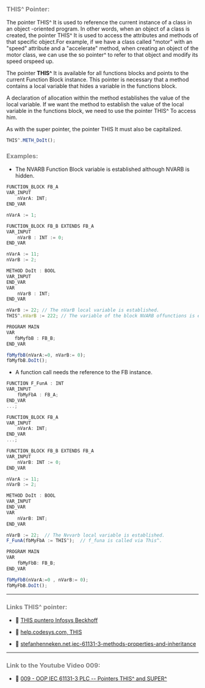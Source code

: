 ### <span style="color:grey">THIS^ Pointer:</span>

The pointer THIS^ It is used to reference the current instance of a class in an object -oriented program.
In other words, when an object of a class is created, the pointer THIS^ It is used to access the attributes and methods of that specific object.For example, if we have a class called "motor" with an "speed" attribute and a "accelerate" method, when creating an object of the motor class, we can use the so pointer^ to refer to that object and modify its speed orspeed up.

The pointer **THIS^** It is available for all functions blocks and points to the current Function Block instance.
This pointer is necessary that a method contains a local variable that hides a variable in the functions block.

A declaration of allocation within the method establishes the value of the local variable.
If we want the method to establish the value of the local variable in the functions block, we need to use the pointer THIS^ To access him.

As with the super pointer, the pointer THIS It must also be capitalized.

```javascript
THIS^.METH_DoIt();
```
### <span style="color:grey">Examples:</span>

- The NVARB Function Block variable is established although NVARB is hidden.

```javascript
FUNCTION_BLOCK FB_A
VAR_INPUT
    nVarA: INT;
END_VAR

nVarA := 1;

FUNCTION_BLOCK FB_B EXTENDS FB_A
VAR_INPUT
    nVarB : INT := 0;
END_VAR

nVarA := 11;
nVarB := 2;

METHOD DoIt : BOOL
VAR_INPUT
END_VAR
VAR
    nVarB : INT;
END_VAR

nVarB := 22; // The nVarB local variable is established.
THIS^.nVarB := 222; // The variable of the block NVARB offunctions is established although Nvvarb is hidden.

PROGRAM MAIN
VAR
   fbMyfbB : FB_B;
END_VAR

fbMyfbB(nVarA:=0, nVarB:= 0);
fbMyfbB.DoIt();
```

- A function call needs the reference to the FB instance.

```javascript
FUNCTION F_FunA : INT
VAR_INPUT
    fbMyFbA : FB_A;
END_VAR
...;

FUNCTION_BLOCK FB_A
VAR_INPUT
    nVarA: INT;
END_VAR
...;

FUNCTION_BLOCK FB_B EXTENDS FB_A
VAR_INPUT
    nVarB: INT := 0;
END_VAR

nVarA := 11;
nVarB := 2;

METHOD DoIt : BOOL
VAR_INPUT
END_VAR
VAR
    nVarB: INT;
END_VAR

nVarB := 22;  // The Nvvarb local variable is established.
F_FunA(fbMyFbA := THIS^);  // f_funa is called via This^.

PROGRAM MAIN
VAR
    fbMyFbB: FB_B;
END_VAR

fbMyFbB(nVarA:=0 , nVarB:= 0);
fbMyFbB.DoIt();
```
***
### <span style="color:grey">Links THIS^ pointer:</span>

- 🔗 [THIS puntero Infosys Beckhoff](https://infosys.beckhoff.com/content/1033/tc3_plc_intro/2528843147.html?id=1252534934601716110)

- 🔗 [help.codesys.com, THIS](https://help.codesys.com/api-content/2/codesys/3.5.14.0/en/_cds_pointer_this/#efa671ce4f92ff0c0a8640e009d26eb-id-939859e9e4f92fefc0a8640e00938466)

- 🔗 [stefanhenneken.net,iec-61131-3-methods-properties-and-inheritance](https://stefanhenneken.net/2017/04/23/iec-61131-3-methods-properties-and-inheritance/)

***
### <span style="color:grey">Link to the Youtube Video 009:</span>
- 🔗 [009 - OOP IEC 61131-3 PLC -- Pointers THIS^ and SUPER^](https://youtu.be/S3YdAHyBc6I)
